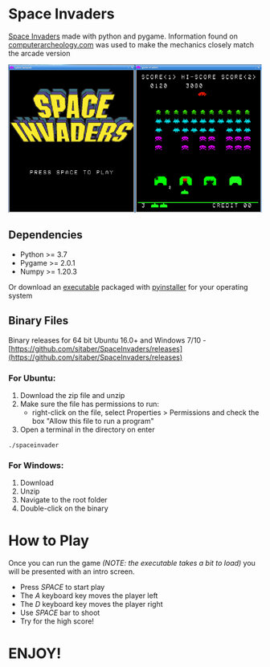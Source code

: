 # Space Invaders
[Space Invaders](https://en.wikipedia.org/wiki/Space_Invaders) made with python and pygame. Information found on [computerarcheology.com](https://www.computerarcheology.com/Arcade/SpaceInvaders/) was used to make the mechanics closely match the arcade version 

![Screen shot of game play](./images/gameplay.png "Gameplay")

## Dependencies

- Python >= 3.7 
- Pygame >= 2.0.1 
- Numpy >= 1.20.3

Or download an [executable](#binary-files) packaged with [pyinstaller](https://pyinstaller.readthedocs.io/en/stable/) for your operating system

## Binary Files
Binary releases for 64 bit Ubuntu 16.0+ and Windows 7/10 - [https://github.com/sitaber/SpaceInvaders/releases](https://github.com/sitaber/SpaceInvaders/releases)

### For Ubuntu: 
1. Download the zip file and unzip
2. Make sure the file has permissions to run:
    - right-click on the file, select Properties > Permissions and check the box "Allow this file to run a program" 
3. Open a terminal in the directory on enter
  ```
  ./spaceinvader
  ```
### For Windows: 
1. Download
2. Unzip
3. Navigate to the root folder 
4. Double-click on the binary

# How to Play
Once you can run the game _(NOTE: the executable takes a bit to load)_ you will be presented with an intro screen.

- Press _SPACE_ to start play
- The _A_ keyboard key moves the player left
- The _D_ keyboard key moves the player right
- Use _SPACE_ bar to shoot
- Try for the high score!

# ENJOY!
